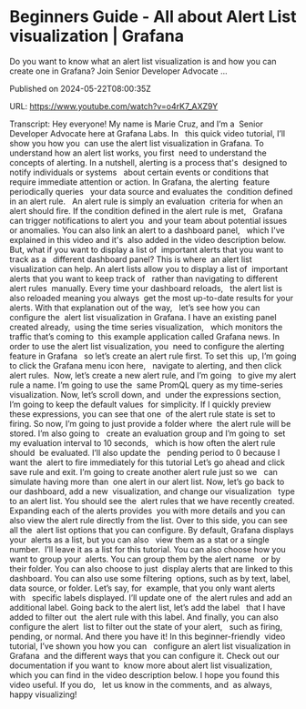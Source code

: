 # Beginners Guide - All about Alert List visualization | Grafana

Do you want to know what an alert list visualization is and how you can create one in Grafana? Join Senior Developer Advocate ...

Published on 2024-05-22T08:00:35Z

URL: https://www.youtube.com/watch?v=o4rK7_AXZ9Y

Transcript: Hey everyone! My name is Marie Cruz, and I’m a 
Senior Developer Advocate here at Grafana Labs. In   this quick video tutorial, I’ll show you how you 
can use the alert list visualization in Grafana. To understand how an alert list works, you first 
need to understand the concepts of alerting. In a nutshell, alerting is a process that's 
designed to notify individuals or systems   about certain events or conditions that 
require immediate attention or action. In Grafana, the alerting 
feature periodically queries   your data source and evaluates the 
condition defined in an alert rule.   An alert rule is simply an evaluation 
criteria for when an alert should fire. If the condition defined in the alert rule is met,   Grafana can trigger notifications to alert you 
and your team about potential issues or anomalies. You can also link an alert to a dashboard panel,   which I've explained in this video and it's 
also added in the video description below. But, what if you want to display a list of 
important alerts that you want to track as a   different dashboard panel? This is where 
an alert list visualization can help. An alert lists allow you to display a list of 
important alerts that you want to keep track of   rather than navigating to different alert rules 
manually. Every time your dashboard reloads,   the alert list is also reloaded meaning you always 
get the most up-to-date results for your alerts. With that explanation out of the way,   let’s see how you can configure the 
alert list visualization in Grafana. I have an existing panel created already, 
using the time series visualization,   which monitors the traffic that’s coming to 
this example application called Grafana news. In order to use the alert list visualization, you 
need to configure the alerting feature in Grafana   so let’s create an alert rule first. To set this 
up, I’m going to click the Grafana menu icon here,   navigate to alerting, and then click alert rules. 
Now, let’s create a new alert rule, and I’m going   to give my alert rule a name. I’m going to use the 
same PromQL query as my time-series visualization. Now, let’s scroll down, and 
under the expressions section,   I’m going to keep the default values 
for simplicity. If I quickly preview   these expressions, you can see that one 
of the alert rule state is set to firing. So now, I’m going to just provide a folder where 
the alert rule will be stored. I’m also going to   create an evaluation group and I’m going to 
set my evaluation interval to 10 seconds,   which is how often the alert rule should 
be evaluated. I’ll also update the   pending period to 0 because I want the 
alert to fire immediately for this tutorial Let’s go ahead and click save rule and exit. I’m going to create another alert rule just so we   can simulate having more than 
one alert in our alert list. Now, let’s go back to our dashboard, add a new 
visualization, and change our visualization   type to an alert list. You should see the 
alert rules that we have recently created. Expanding each of the alerts provides 
you with more details and you can   also view the alert rule directly from the list. Over to this side, you can see all the 
alert list options that you can configure. By default, Grafana displays your 
alerts as a list, but you can also   view them as a stat or a single number. 
I’ll leave it as a list for this tutorial. You can also choose how you want to group your 
alerts. You can group them by the alert name   or by their folder. You can also choose to just 
display alerts that are linked to this dashboard. You can also use some filtering 
options, such as by text, label,   data source, or folder. Let’s say, for 
example, that you only want alerts with   specific labels displayed. I’ll update one of 
the alert rules and add an additional label. Going back to the alert list, let’s add the label   that I have added to filter out 
the alert rule with this label. And finally, you can also configure the alert 
list to filter out the state of your alert,   such as firing, pending, or normal. And there you have it! In this beginner-friendly 
video tutorial, I’ve shown you how you can   configure an alert list visualization in Grafana 
and the different ways that you can configure it. Check out our documentation if you want to 
know more about alert list visualization,   which you can find in the video description below. I hope you found this video useful. If you do,   let us know in the comments, and 
as always, happy visualizing!

